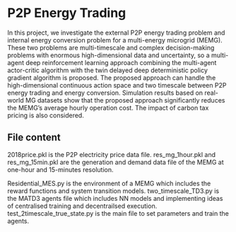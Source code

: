 # P2P Energy Trading
In this project, we investigate the external P2P energy trading problem and internal energy conversion problem for a
multi-energy microgrid (MEMG). These two problems are multi-timescale and complex decision-making problems with
enormous high-dimensional data and uncertainty, so a multi-agent deep reinforcement learning approach combining the
multi-agent actor-critic algorithm with the twin delayed deep deterministic policy gradient algorithm is proposed. The
proposed approach can handle the high-dimensional continuous action space and two timescale between P2P energy
trading and energy conversion. Simulation results based on real-world MG datasets show that the proposed approach
significantly reduces the MEMG’s average hourly operation cost. The impact of carbon tax pricing is also considered.

## File content
2018price.pkl is the P2P electricity price data file.
res_mg_1hour.pkl and res_mg_15min.pkl are the generation and demand data file of the MEMG at one-hour and 15-minutes resolution.

Residential_MES.py is the environment of a MEMG which includes the reward functions and system transition models.
two_timescale_TD3.py is the MATD3 agents file which includes NN models and implementing ideas of centralised training and decentrailsed execution.
test_2timescale_true_state.py is the main file to set parameters and train the agents.

